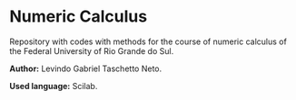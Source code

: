 # Numeric Calculus

Repository with codes with methods for the course of numeric calculus of the Federal University of Rio Grande do Sul.


**Author:** Levindo Gabriel Taschetto Neto.

**Used language:** Scilab.
